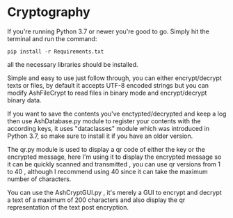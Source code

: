 # Cryptography
If you're running Python 3.7 or newer you're good to go. 
Simply hit the terminal and run the command:

```shell
pip install -r Requirements.txt
```

all the necessary libraries should be installed.

Simple and easy to use just follow through, you can either encrypt/decrypt texts or files, by default it accepts UTF-8 encoded strings but you can modify 
AshFileCrypt to read files in binary mode and encrypt/decrypt binary data.

If you want to save the contents you've enctypted/decrypted and keep a log then use AshDatabase.py module to register your contents with the according keys, 
it uses "dataclasses" module which was introduced in Python 3.7, so make sure to install it if you have an older version.

The qr.py module is used to display a qr code of either the key or the encrypted message, here I'm using it to display the encrypted message so it 
can be quickly scanned and transmitted , you can use qr versions from 1 to 40 , although I recommend using 40 since it can take the maximum number 
of characters.

You can use the AshCryptGUI.py , it's merely a GUI to encrypt and decrypt a text of a maximum of 200 characters and also display the qr representation 
of the text post encryption.
